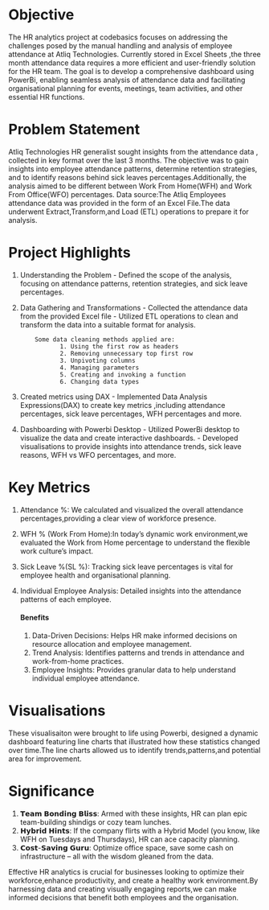 # Objective
The HR analytics project at codebasics focuses on addressing the challenges posed by the manual handling and analysis of employee attendance at Atliq Technologies. Currently stored in Excel Sheets ,the three month attendance data requires a more efficient and user-friendly solution for the HR team. The goal is to develop a comprehensive dashboard using PowerBi, enabling seamless analysis of attendance data and facilitating organisational planning for events, meetings, team activities, and other essential HR functions.
# Problem Statement
Atliq Technologies HR generalist sought insights from the attendance data , collected in key format over the last 3 months. The objective was to gain insights into employee attendance patterns, determine retention strategies, and to identify reasons behind sick leaves percentages.Additionally, the analysis aimed to be different between Work From Home(WFH) and Work From Office(WFO) percentages.
Data source:The Atliq Employees attendance data was provided in the form of an Excel File.The data underwent Extract,Transform,and Load (ETL) operations to prepare it for analysis.
# Project Highlights
1. Understanding the Problem
           - Defined the scope of the analysis, focusing on attendance patterns, retention strategies, and sick leave percentages.
2. Data Gathering and Transformations
           - Collected the attendance data from the provided Excel file
           - Utilized ETL operations to clean and transform the data into a suitable format for analysis.
   
           Some data cleaning methods applied are:
                  1. Using the first row as headers
                  2. Removing unnecessary top first row
                  3. Unpivoting columns
                  4. Managing parameters
                  5. Creating and invoking a function
                  6. Changing data types
4. Created metrics using DAX
           - Implemented Data Analysis Expressions(DAX) to create key metrics ,including attendance percentages, sick leave percentages, WFH percentages and more.
5. Dashboarding with Powerbi Desktop
           - Utilized PowerBi desktop to visualize the data and create interactive dashboards.
           - Developed visualisations to provide insights into attendance trends, sick leave reasons, WFH  vs WFO percentages, and more.
# Key Metrics
1. Attendance %: We calculated and visualized the overall attendance percentages,providing a clear view of workforce presence.
2. WFH % (Work From Home):In today’s dynamic work environment,we evaluated the Work from Home percentage to understand the flexible work culture’s impact.
3. Sick Leave %(SL %): Tracking sick leave percentages is vital for employee health and organisational planning.
4. Individual Employee Analysis: Detailed insights into the attendance patterns of each employee.

   #### Benefits
   1. Data-Driven Decisions: Helps HR make informed decisions on resource allocation and employee management.
   2. Trend Analysis: Identifies patterns and trends in attendance and work-from-home practices.
   3. Employee Insights: Provides granular data to help understand individual employee attendance.

# Visualisations
These visualisaiton were brought to life using Powerbi, designed a dynamic dashboard featuring line charts that illustrated how these statistics changed over time.The line charts allowed us to identify trends,patterns,and potential area for improvement.

# Significance
 1. 𝗧𝗲𝗮𝗺 𝗕𝗼𝗻𝗱𝗶𝗻𝗴 𝗕𝗹𝗶𝘀𝘀: Armed with these insights, HR can plan epic team-building shindigs or cozy team lunches. 
 2. 𝗛𝘆𝗯𝗿𝗶𝗱 𝗛𝗶𝗻𝘁𝘀: If the company flirts with a Hybrid Model (you know, like WFH on Tuesdays and Thursdays), HR can ace capacity planning. 
 3. 𝗖𝗼𝘀𝘁-𝗦𝗮𝘃𝗶𝗻𝗴 𝗚𝘂𝗿𝘂: Optimize office space, save some cash on infrastructure – all with the wisdom gleaned from the data.

Effective HR analytics is crucial for businesses looking to optimize their workforce,enhance productivity, and create a healthy work environment.By harnessing data and creating  visually engaging reports,we can make informed decisions that benefit both employees and the organisation.






   
